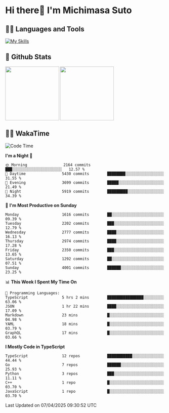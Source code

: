 # Hi there👋 I'm Michimasa Suto

## 🧑‍💻 Languages and Tools
[![My Skills](https://skillicons.dev/icons?i=ts,nextjs,react,vue,python,go,aws,docker,nodejs,redux,solidity,firebase,gcp,js,bootstrap,tailwind,materialui,html,css,wordpress,xd,figma,raspberrypi,arduino)](https://skillicons.dev)

<!--
**Suto-Michimasa/Suto-Michimasa** is a ✨ _special_ ✨ repository because its `README.md` (this file) appears on your GitHub profile.

Here are some ideas to get you started:

- 🔭 I’m currently working on ...
- 🌱 I’m currently learning ...
- 👯 I’m looking to collaborate on ...
- 🤔 I’m looking for help with ...
- 💬 Ask me about ...
- 📫 How to reach me: ...
- 😄 Pronouns: ...
- ⚡ Fun fact: ...
-->
## 💎 Github Stats

<div>
  <img height="170" align="left" src="https://github-readme-stats.vercel.app/api?username=Suto-michimasa&count_private=true&show_icons=true&theme=dark" />
  <img height="170" src="https://github-readme-stats.vercel.app/api/top-langs/?username=Suto-michimasa&langs_count=8&layout=compact&theme=dark" />
</div>

<!-- ## 🏆 GitHub Profile Trophy

<img width="800" src="https://github-profile-trophy.vercel.app/?username=Suto-michimasa&theme=onedark&no-frame=true"/>
 -->

## 🧑‍💻 WakaTime
<!--START_SECTION:waka-->
![Code Time](http://img.shields.io/badge/Code%20Time-649%20hrs%2052%20mins-blue)

**I'm a Night 🦉** 

```text
🌞 Morning                2164 commits        ███░░░░░░░░░░░░░░░░░░░░░░   12.57 % 
🌆 Daytime                5430 commits        ████████░░░░░░░░░░░░░░░░░   31.55 % 
🌃 Evening                3699 commits        █████░░░░░░░░░░░░░░░░░░░░   21.49 % 
🌙 Night                  5919 commits        █████████░░░░░░░░░░░░░░░░   34.39 % 
```
📅 **I'm Most Productive on Sunday** 

```text
Monday                   1616 commits        ██░░░░░░░░░░░░░░░░░░░░░░░   09.39 % 
Tuesday                  2202 commits        ███░░░░░░░░░░░░░░░░░░░░░░   12.79 % 
Wednesday                2777 commits        ████░░░░░░░░░░░░░░░░░░░░░   16.13 % 
Thursday                 2974 commits        ████░░░░░░░░░░░░░░░░░░░░░   17.28 % 
Friday                   2350 commits        ███░░░░░░░░░░░░░░░░░░░░░░   13.65 % 
Saturday                 1292 commits        ██░░░░░░░░░░░░░░░░░░░░░░░   07.51 % 
Sunday                   4001 commits        ██████░░░░░░░░░░░░░░░░░░░   23.25 % 
```


📊 **This Week I Spent My Time On** 

```text
💬 Programming Languages: 
TypeScript               5 hrs 2 mins        ████████████████░░░░░░░░░   63.06 % 
JSON                     1 hr 22 mins        ████░░░░░░░░░░░░░░░░░░░░░   17.09 % 
Markdown                 23 mins             █░░░░░░░░░░░░░░░░░░░░░░░░   04.98 % 
YAML                     18 mins             █░░░░░░░░░░░░░░░░░░░░░░░░   03.79 % 
GraphQL                  17 mins             █░░░░░░░░░░░░░░░░░░░░░░░░   03.66 % 
```

**I Mostly Code in TypeScript** 

```text
TypeScript               12 repos            ███████████░░░░░░░░░░░░░░   44.44 % 
Go                       7 repos             ██████░░░░░░░░░░░░░░░░░░░   25.93 % 
Python                   3 repos             ███░░░░░░░░░░░░░░░░░░░░░░   11.11 % 
C++                      1 repo              █░░░░░░░░░░░░░░░░░░░░░░░░   03.70 % 
JavaScript               1 repo              █░░░░░░░░░░░░░░░░░░░░░░░░   03.70 % 
```




 Last Updated on 07/04/2025 09:30:52 UTC
<!--END_SECTION:waka-->
